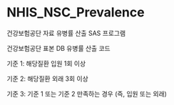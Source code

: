 # NHIS_NSC_Prevalence
건강보험공단 자료 유병률 산출 SAS 프로그램 

건강보험공단 표본 DB 유병률 산출 코드

기준 1: 해당질환 입원 1회 이상

기준 2: 해당질환 외래 3회 이상

기준 3: 기준 1 또는 기준 2 만족하는 경우 (즉, 입원 또는 외래)
